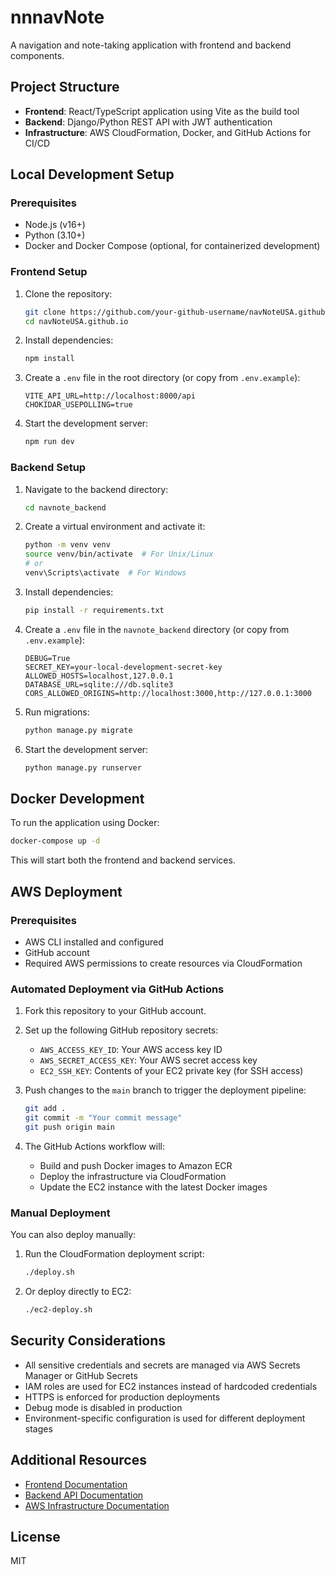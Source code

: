 # nnnavNote

A navigation and note-taking application with frontend and backend components.

## Project Structure

- **Frontend**: React/TypeScript application using Vite as the build tool
- **Backend**: Django/Python REST API with JWT authentication
- **Infrastructure**: AWS CloudFormation, Docker, and GitHub Actions for CI/CD

## Local Development Setup

### Prerequisites

- Node.js (v16+)
- Python (3.10+)
- Docker and Docker Compose (optional, for containerized development)

### Frontend Setup

1. Clone the repository:
   ```bash
   git clone https://github.com/your-github-username/navNoteUSA.github.io.git
   cd navNoteUSA.github.io
   ```

2. Install dependencies:
   ```bash
   npm install
   ```

3. Create a `.env` file in the root directory (or copy from `.env.example`):
   ```
   VITE_API_URL=http://localhost:8000/api
   CHOKIDAR_USEPOLLING=true
   ```

4. Start the development server:
   ```bash
   npm run dev
   ```

### Backend Setup

1. Navigate to the backend directory:
   ```bash
   cd navnote_backend
   ```

2. Create a virtual environment and activate it:
   ```bash
   python -m venv venv
   source venv/bin/activate  # For Unix/Linux
   # or
   venv\Scripts\activate  # For Windows
   ```

3. Install dependencies:
   ```bash
   pip install -r requirements.txt
   ```

4. Create a `.env` file in the `navnote_backend` directory (or copy from `.env.example`):
   ```
   DEBUG=True
   SECRET_KEY=your-local-development-secret-key
   ALLOWED_HOSTS=localhost,127.0.0.1
   DATABASE_URL=sqlite:///db.sqlite3
   CORS_ALLOWED_ORIGINS=http://localhost:3000,http://127.0.0.1:3000
   ```

5. Run migrations:
   ```bash
   python manage.py migrate
   ```

6. Start the development server:
   ```bash
   python manage.py runserver
   ```

## Docker Development

To run the application using Docker:

```bash
docker-compose up -d
```

This will start both the frontend and backend services.

## AWS Deployment

### Prerequisites

- AWS CLI installed and configured
- GitHub account
- Required AWS permissions to create resources via CloudFormation

### Automated Deployment via GitHub Actions

1. Fork this repository to your GitHub account.

2. Set up the following GitHub repository secrets:
   - `AWS_ACCESS_KEY_ID`: Your AWS access key ID
   - `AWS_SECRET_ACCESS_KEY`: Your AWS secret access key
   - `EC2_SSH_KEY`: Contents of your EC2 private key (for SSH access)

3. Push changes to the `main` branch to trigger the deployment pipeline:
   ```bash
   git add .
   git commit -m "Your commit message"
   git push origin main
   ```

4. The GitHub Actions workflow will:
   - Build and push Docker images to Amazon ECR
   - Deploy the infrastructure via CloudFormation
   - Update the EC2 instance with the latest Docker images

### Manual Deployment

You can also deploy manually:

1. Run the CloudFormation deployment script:
   ```bash
   ./deploy.sh
   ```

2. Or deploy directly to EC2:
   ```bash
   ./ec2-deploy.sh
   ```

## Security Considerations

- All sensitive credentials and secrets are managed via AWS Secrets Manager or GitHub Secrets
- IAM roles are used for EC2 instances instead of hardcoded credentials
- HTTPS is enforced for production deployments
- Debug mode is disabled in production
- Environment-specific configuration is used for different deployment stages

## Additional Resources

- [Frontend Documentation](docs/frontend.md)
- [Backend API Documentation](docs/backend.md)
- [AWS Infrastructure Documentation](docs/aws.md)

## License

MIT 